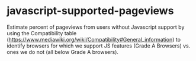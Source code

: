 # javascript-supported-pageviews
Estimate percent of pageviews from users without Javascript support by using the Compatibility table (https://www.mediawiki.org/wiki/Compatibility#General_information) to identify browsers for which we support JS features (Grade A Browsers) vs. ones we do not (all below Grade A browsers).
